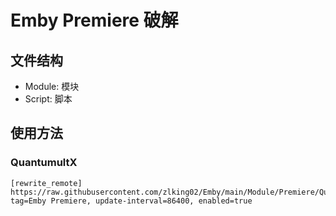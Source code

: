 # Emby Premiere 破解

## 文件结构

-   Module: 模块
-   Script: 脚本

## 使用方法

### QuantumultX

```
[rewrite_remote]
https://raw.githubusercontent.com/zlking02/Emby/main/Module/Premiere/QuanX.conf, tag=Emby Premiere, update-interval=86400, enabled=true
```
